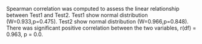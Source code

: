 

Spearman correlation was computed to assess the linear relationship between Test1 and Test2. Test1 show normal distribution (W=0.933,p=0.475). 
Test2 show normal distribution (W=0.966,p=0.848). There was significant positive correlation between the two variables, r(df) = 0.963, p = 0.0.
            